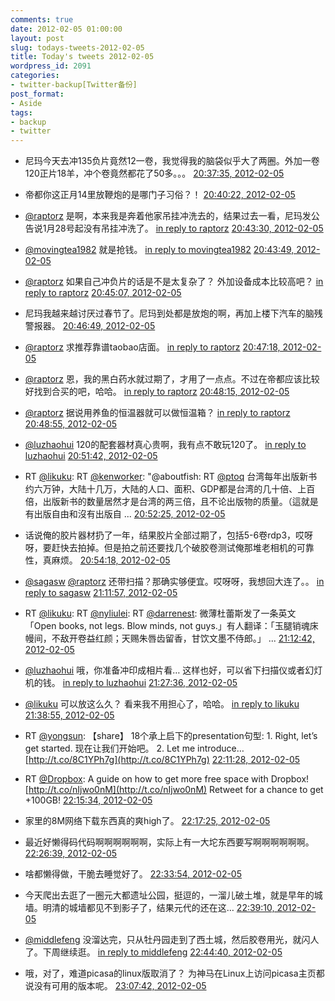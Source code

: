 ```yaml
---
comments: true
date: 2012-02-05 01:00:00
layout: post
slug: todays-tweets-2012-02-05
title: Today's tweets 2012-02-05
wordpress_id: 2091
categories:
- twitter-backup[Twitter备份]
post_format:
- Aside
tags:
- backup
- twitter
---
```





  * 尼玛今天去冲135负片竟然12一卷，我觉得我的脑袋似乎大了两圈。外加一卷120正片18羊，冲个卷竟然都花了50多。。。 [20:37:35, 2012-02-05](http://twitter.com/gfrog/statuses/166138397897928704)





  * 帝都你这正月14里放鞭炮的是哪门子习俗？！ [20:40:22, 2012-02-05](http://twitter.com/gfrog/statuses/166139100531924992)





  * [@raptorz](http://twitter.com/raptorz) 是啊，本来我是奔着他家吊挂冲洗去的，结果过去一看，尼玛发公告说1月28号起没有吊挂冲洗了。 [in reply to raptorz](http://twitter.com/raptorz/statuses/166138877936017408) [20:43:30, 2012-02-05](http://twitter.com/gfrog/statuses/166139885999230976)





  * [@movingtea1982](http://twitter.com/movingtea1982) 就是抢钱。 [in reply to movingtea1982](http://twitter.com/movingtea1982/statuses/166138987193446400) [20:43:49, 2012-02-05](http://twitter.com/gfrog/statuses/166139966982848512)





  * [@raptorz](http://twitter.com/raptorz) 如果自己冲负片的话是不是太复杂了？ 外加设备成本比较高吧？ [in reply to raptorz](http://twitter.com/raptorz/statuses/166138877936017408) [20:45:07, 2012-02-05](http://twitter.com/gfrog/statuses/166140294365069312)





  * 尼玛我越来越讨厌过春节了。尼玛到处都是放炮的啊，再加上楼下汽车的脑残警报器。 [20:46:49, 2012-02-05](http://twitter.com/gfrog/statuses/166140723513667585)





  * [@raptorz](http://twitter.com/raptorz) 求推荐靠谱taobao店面。 [in reply to raptorz](http://twitter.com/raptorz/statuses/166140317697982464) [20:47:18, 2012-02-05](http://twitter.com/gfrog/statuses/166140842673848320)





  * [@raptorz](http://twitter.com/raptorz) 恩，我的黑白药水就过期了，才用了一点点。不过在帝都应该比较好找到合买的吧，哈哈。 [in reply to raptorz](http://twitter.com/raptorz/statuses/166140765536391168) [20:48:15, 2012-02-05](http://twitter.com/gfrog/statuses/166141080646057984)





  * [@raptorz](http://twitter.com/raptorz) 据说用养鱼的恒温器就可以做恒温箱？ [in reply to raptorz](http://twitter.com/raptorz/statuses/166140765536391168) [20:48:55, 2012-02-05](http://twitter.com/gfrog/statuses/166141250058194944)





  * [@luzhaohui](http://twitter.com/luzhaohui) 120的配套器材真心贵啊，我有点不敢玩120了。 [in reply to luzhaohui](http://twitter.com/luzhaohui/statuses/166141700996202496) [20:51:42, 2012-02-05](http://twitter.com/gfrog/statuses/166141952339886083)





  * RT [@likuku](http://twitter.com/likuku): RT [@kenworker](http://twitter.com/kenworker): "@aboutfish: RT [@ptoq](http://twitter.com/ptoq) 台湾每年出版新书约六万钟，大陆十几万，大陆的人口、面积、GDP都是台湾的几十倍、上百倍，出版新书的数量居然才是台湾的两三倍，且不论出版物的质量。（這就是有出版自由和沒有出版自 ... [20:52:25, 2012-02-05](http://twitter.com/gfrog/statuses/166142132007079936)





  * 话说俺的胶片器材扔了一年，结果胶片全部过期了，包括5-6卷rdp3，哎呀呀，要赶快去拍掉。但是拍之前还要找几个破胶卷测试俺那堆老相机的可靠性，真麻烦。 [20:54:18, 2012-02-05](http://twitter.com/gfrog/statuses/166142605648863232)





  * [@sagasw](http://twitter.com/sagasw) [@raptorz](http://twitter.com/raptorz) 还带扫描？那确实够便宜。哎呀呀，我想回大连了。。 [in reply to sagasw](http://twitter.com/sagasw/statuses/166143937747222528) [21:11:57, 2012-02-05](http://twitter.com/gfrog/statuses/166147046653444096)





  * RT [@likuku](http://twitter.com/likuku): RT [@nyliulei](http://twitter.com/nyliulei): RT [@darrenest](http://twitter.com/darrenest): 微薄杜蕾斯发了一条英文「Open books, not legs. Blow minds, not guys.」有人翻译：「玉腿销魂床幔间，不敌开卷益红颜；天赐朱唇齿留香，甘饮文墨不侍郎。」 ... [21:12:42, 2012-02-05](http://twitter.com/gfrog/statuses/166147234730213376)





  * [@luzhaohui](http://twitter.com/luzhaohui) 哦，你准备冲印成相片看… 这样也好，可以省下扫描仪或者幻灯机的钱。 [in reply to luzhaohui](http://twitter.com/luzhaohui/statuses/166148669752610816) [21:27:36, 2012-02-05](http://twitter.com/gfrog/statuses/166150987030069248)





  * [@likuku](http://twitter.com/likuku) 可以放这么久？ 看来我不用担心了，哈哈。 [in reply to likuku](http://twitter.com/likuku/statuses/166151016297934848) [21:38:55, 2012-02-05](http://twitter.com/gfrog/statuses/166153833951666178)





  * RT [@yongsun](http://twitter.com/yongsun): 【share】 18个承上启下的presentation句型: 1. Right, let’s get started. 现在让我们开始吧。 2. Let me introduce… [http://t.co/8C1YPh7g](http://t.co/8C1YPh7g) [22:11:28, 2012-02-05](http://twitter.com/gfrog/statuses/166162024764674050)





  * RT [@Dropbox](http://twitter.com/Dropbox): A guide on how to get more free space with Dropbox! [http://t.co/nIjwo0nM](http://t.co/nIjwo0nM) Retweet for a chance to get +100GB! [22:15:34, 2012-02-05](http://twitter.com/gfrog/statuses/166163055737188353)





  * 家里的8M网络下载东西真的爽high了。 [22:17:25, 2012-02-05](http://twitter.com/gfrog/statuses/166163521434943488)





  * 最近好懒得码代码啊啊啊啊啊啊，实际上有一大坨东西要写啊啊啊啊啊啊。 [22:26:39, 2012-02-05](http://twitter.com/gfrog/statuses/166165846442524673)





  * 啥都懒得做，干脆去睡觉好了。 [22:33:54, 2012-02-05](http://twitter.com/gfrog/statuses/166167669014405120)





  * 今天爬出去逛了一圈元大都遗址公园，挺逗的，一溜儿破土堆，就是早年的城墙。明清的城墙都见不到影子了，结果元代的还在这… [22:39:10, 2012-02-05](http://twitter.com/gfrog/statuses/166168997505667072)





  * [@middlefeng](http://twitter.com/middlefeng) 没溜达完，只从牡丹园走到了西土城，然后胶卷用光，就闪人了。下周继续逛。 [in reply to middlefeng](http://twitter.com/middlefeng/statuses/166170128071933952) [22:44:40, 2012-02-05](http://twitter.com/gfrog/statuses/166170381252698112)





  * 哦，对了，难道picasa的linux版取消了？ 为神马在Linux上访问picasa主页都说没有可用的版本呢。 [23:07:42, 2012-02-05](http://twitter.com/gfrog/statuses/166176174698016768)




